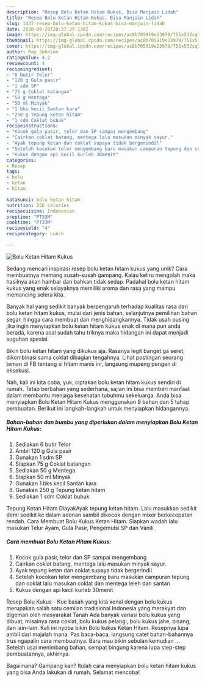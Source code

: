 ```yaml
---
description: "Resep Bolu Ketan Hitam Kukus, Bisa Manjain Lidah"
title: "Resep Bolu Ketan Hitam Kukus, Bisa Manjain Lidah"
slug: 1437-resep-bolu-ketan-hitam-kukus-bisa-manjain-lidah
date: 2020-09-28T20:37:27.130Z
image: https://img-global.cpcdn.com/recipes/ac8b705919e23979/751x532cq70/bolu-ketan-hitam-kukus-foto-resep-utama.jpg
thumbnail: https://img-global.cpcdn.com/recipes/ac8b705919e23979/751x532cq70/bolu-ketan-hitam-kukus-foto-resep-utama.jpg
cover: https://img-global.cpcdn.com/recipes/ac8b705919e23979/751x532cq70/bolu-ketan-hitam-kukus-foto-resep-utama.jpg
author: Ray Johnson
ratingvalue: 4.2
reviewcount: 4
recipeingredient:
- "6 butir Telor"
- "120 g Gula pasir"
- "1 sdm SP"
- "75 g Coklat batangan"
- "50 g Mentega"
- "50 ml Minyak"
- "1 bks kecil Santan kara"
- "250 g Tepung ketan hitam"
- "1 sdm Coklat bubuk"
recipeinstructions:
- "Kocok gula pasir, telor dan SP sampai mengembang"
- "Cairkan coklat batang, mentega lalu masukan minyak sayur."
- "Ayak tepung ketan dan coklat supaya tidak bergerindil"
- "Setelah kocokan telor mengembang baru masukan campuran tepung dan coklat lalu masukan coklat dan mentega leleh dan santan"
- "Kukus dengan api kecil kurleb 30menit"
categories:
- Resep
tags:
- bolu
- ketan
- hitam

katakunci: bolu ketan hitam 
nutrition: 256 calories
recipecuisine: Indonesian
preptime: "PT33M"
cooktime: "PT33M"
recipeyield: "4"
recipecategory: Lunch

---
```



![Bolu Ketan Hitam Kukus](https://img-global.cpcdn.com/recipes/ac8b705919e23979/751x532cq70/bolu-ketan-hitam-kukus-foto-resep-utama.jpg)

Sedang mencari inspirasi resep bolu ketan hitam kukus yang unik? Cara membuatnya memang susah-susah gampang. Kalau keliru mengolah maka hasilnya akan hambar dan bahkan tidak sedap. Padahal bolu ketan hitam kukus yang enak selayaknya memiliki aroma dan rasa yang mampu memancing selera kita.

Banyak hal yang sedikit banyak berpengaruh terhadap kualitas rasa dari bolu ketan hitam kukus, mulai dari jenis bahan, selanjutnya pemilihan bahan segar, hingga cara membuat dan menghidangkannya. Tidak usah pusing jika ingin menyiapkan bolu ketan hitam kukus enak di mana pun anda berada, karena asal sudah tahu triknya maka hidangan ini dapat menjadi suguhan spesial.

Bikin bolu ketan hitam yang dikukus aja. Rasanya legit banget ga seret, dikombinasi sama coklat dibagian tengahnya. Lihat postingan seorang teman di FB tentang si hitam manis ini, langsung mupeng pengen di eksekusi.


Nah, kali ini kita coba, yuk, ciptakan bolu ketan hitam kukus sendiri di rumah. Tetap berbahan yang sederhana, sajian ini bisa memberi manfaat dalam membantu menjaga kesehatan tubuhmu sekeluarga. Anda bisa menyiapkan Bolu Ketan Hitam Kukus menggunakan 9 bahan dan 5 tahap pembuatan. Berikut ini langkah-langkah untuk menyiapkan hidangannya.

<!--inarticleads1-->

##### Bahan-bahan dan bumbu yang diperlukan dalam menyiapkan Bolu Ketan Hitam Kukus:

1. Sediakan 6 butir Telor
1. Ambil 120 g Gula pasir
1. Gunakan 1 sdm SP
1. Siapkan 75 g Coklat batangan
1. Sediakan 50 g Mentega
1. Siapkan 50 ml Minyak
1. Gunakan 1 bks kecil Santan kara
1. Gunakan 250 g Tepung ketan hitam
1. Sediakan 1 sdm Coklat bubuk


Tepung Ketan Hitam DiayakAyak tepung ketan hitam. Lalu masukkan sedikit demi sedikit ke dalam adonan sambil dikocok dengan mixer berkecepatan rendah. Cara Membuat Bolu Kukus Ketan Hitam. Siapkan wadah lalu masukan Telur Ayam, Gula Pasir, Pengemulsi SP dan Vanili. 

<!--inarticleads2-->

##### Cara membuat Bolu Ketan Hitam Kukus:

1. Kocok gula pasir, telor dan SP sampai mengembang
1. Cairkan coklat batang, mentega lalu masukan minyak sayur.
1. Ayak tepung ketan dan coklat supaya tidak bergerindil
1. Setelah kocokan telor mengembang baru masukan campuran tepung dan coklat lalu masukan coklat dan mentega leleh dan santan
1. Kukus dengan api kecil kurleb 30menit


Resep Bolu Kukus - Kue basah yang kita kenal dengan bolu kukus merupakan salah satu cemilan tradisional Indonesia yang merakyat dan digemari oleh masyarakat Tanah Ada banyak variasi bolu kukus yang dibuat, misalnya rasa coklat, bolu kukus pelangi, bolu kukus jahe, pisang, dan lain-lain. Kali ini nyoba bikin Bolu kukus Ketan Hitam. Resepnya lupa ambil dari majalah mana. Pas baca-baca, langsung catet bahan-bahannya trus ngapalin cara membuatnya. Baru mau bikin sebulan kemudian … Setelah usai menimbang bahan, sempat bingung karena lupa step-step pembuatannya, akhirnya. 

Bagaimana? Gampang kan? Itulah cara menyiapkan bolu ketan hitam kukus yang bisa Anda lakukan di rumah. Selamat mencoba!
